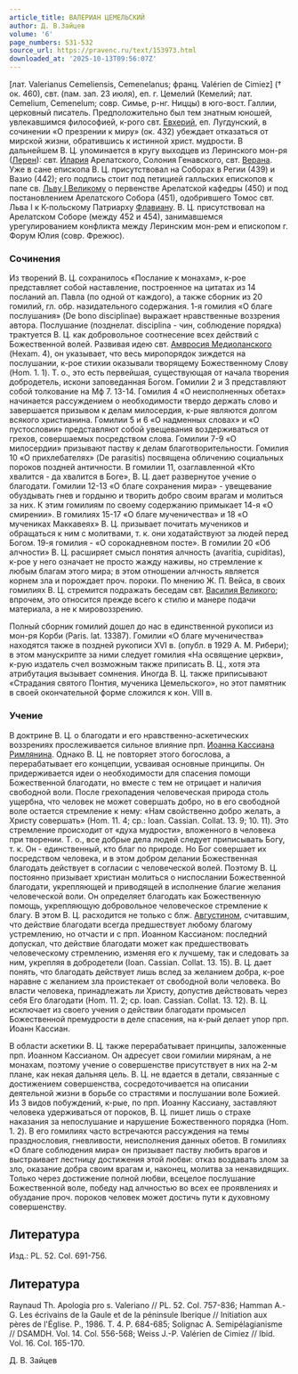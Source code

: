 ```yaml
---
article_title: ВАЛЕРИАН ЦЕМЕЛЬСКИЙ
author: Д. В.Зайцев
volume: '6'
page_numbers: 531-532
source_url: https://pravenc.ru/text/153973.html
downloaded_at: '2025-10-13T09:56:07Z'
---
```


[лат. Valerianus Cemeliensis, Cemenelanus; франц. Valérien de Cimiez] († ок. 460), свт. (пам. зап. 23 июля), еп. г. Цемелий (Кемелий; лат. Cemelium, Cemenelum; совр. Симье, р-нг. Ниццы) в юго-вост. Галлии, церковный писатель. Предположительно был тем знатным юношей, увлекавшимся философией, к-рого свт. [Евхерий](https://pravenc.ru/text/Евхерий.html), еп. Лугдунский, в сочинении «О презрении к миру» (ок. 432) убеждает отказаться от мирской жизни, обратившись к истинной христ. мудрости. В дальнейшем В. Ц. упоминается в кругу выходцев из Леринского мон-ря ([Лерен](https://pravenc.ru/text/Лерен.html)): свт. [Илария](https://pravenc.ru/text/Илария.html) Арелатского, Солония Генавского, свт. [Верана](https://pravenc.ru/text/Верана.html). Уже в сане епископа В. Ц. присутствовал на Соборах в Регии (439) и Вазио (442); его подпись стоит под петицией галльских епископов к папе св. [Льву I Великому](<https://pravenc.ru/text/Лев I Великий.html>) о первенстве Арелатской кафедры (450) и под постановлением Арелатского Собора (451), одобрившего Томос свт. Льва I к К-польскому Патриарху [Флавиану](https://pravenc.ru/text/Флавиану.html). В. Ц. присутствовал на Арелатском Соборе (между 452 и 454), занимавшемся урегулированием конфликта между Леринским мон-рем и епископом г. Форум Юлия (совр. Фрежюс).

### Сочинения

Из творений В. Ц. сохранилось «Послание к монахам», к-рое представляет собой наставление, построенное на цитатах из 14 посланий ап. Павла (по одной от каждого), а также сборник из 20 гомилий, гл. обр. назидательного содержания. 1-я гомилия «О благе послушания» (De bono disciplinae) выражает нравственные воззрения автора. Послушание (позднелат. disciplina - чин, соблюдение порядка) трактуется В. Ц. как добровольное соотнесение всех действий с Божественной волей. Развивая идею свт. [Амвросия Медиоланского](https://pravenc.ru/text/АМВРОСИЙ.html) (Hexam. 4), он указывает, что весь миропорядок зиждется на послушании, к-рое стихии оказывали творящему Божественному Слову (Hom. 1. 1). Т. о., это есть первейшая, существующая от начала творения добродетель, искони заповеданная Богом. Гомилии 2 и 3 представляют собой толкование на Мф 7. 13-14. Гомилия 4 «О неисполненных обетах» начинается рассуждением о необходимости твердо держать слово и завершается призывом к делам милосердия, к-рые являются долгом всякого христианина. Гомилии 5 и 6 «О надменных словах» и «О пустословии» представляют собой увещевания воздерживаться от грехов, совершаемых посредством слова. Гомилии 7-9 «О милосердии» призывают паству к делам благотворительности. Гомилия 10 «О прихлебателях» (De parasitis) посвящена обличению социальных пороков поздней античности. В гомилии 11, озаглавленной «Кто хвалится - да хвалится в Боге», В. Ц. дает развернутое учение о благодати. Гомилии 12-13 «О благе сохранения мира» - увещевание обуздывать гнев и гордыню и творить добро своим врагам и молиться за них. К этим гомилиям по своему содержанию примыкает 14-я «О смирении». В гомилиях 15-17 «О благе мученичества» и 18 «О мучениках Маккавеях» В. Ц. призывает почитать мучеников и обращаться к ним с молитвами, т. к. они ходатайствуют за людей перед Богом. 19-я гомилия - «О сорокадневном посте». В гомилии 20 «Об алчности» В. Ц. расширяет смысл понятия алчность (avaritia, cupiditas), к-рое у него означает не просто жажду наживы, но стремление к любым благам этого мира; в этом отношении алчность является корнем зла и порождает проч. пороки. По мнению Ж. П. Вейса, в своих гомилиях В. Ц. стремится подражать беседам свт. [Василия Великого](<https://pravenc.ru/text/ВАСИЛИЙ ВЕЛИКИЙ.html>); впрочем, это относится прежде всего к стилю и манере подачи материала, а не к мировоззрению.

Полный сборник гомилий дошел до нас в единственной рукописи из мон-ря Корби (Paris. lat. 13387). Гомилии «О благе мученичества» находятся также в поздней рукописи XVI в. (опубл. в 1929 А. М. Рибери); в этом манускрипте за ними следует гомилия «На освящение церкви», к-рую издатель счел возможным также приписать В. Ц., хотя эта атрибутация вызывает сомнения. Иногда В. Ц. также приписывают «Страдания святого Понтия, мученика Цемельского», но этот памятник в своей окончательной форме сложился к кон. VIII в.

### Учение

В доктрине В. Ц. о благодати и его нравственно-аскетических воззрениях прослеживается сильное влияние прп. [Иоанна Кассиана Римлянина](<https://pravenc.ru/text/Иоанн Кассиан Римлянин.html>). Однако В. Ц. не повторяет этого богослова, а перерабатывает его концепции, усваивая основные принципы. Он придерживается идеи о необходимости для спасения помощи Божественной благодати, но вместе с тем не отрицает и наличия свободной воли. После грехопадения человеческая природа столь ущербна, что человек не может совершать добро, но в его свободной воле остается стремление к нему: «Нам свойственно добро желать, а Христу совершать» (Hom. 11. 4; ср.: Ioan. Cassian. Collat. 13. 9; 10. 11). Это стремление происходит от «духа мудрости», вложенного в человека при творении. Т. о., все добрые дела людей следует приписывать Богу, т. к. Он - единственный, кто благ по природе. Но Бог совершает их посредством человека, и в этом добром делании Божественная благодать действует в согласии с человеческой волей. Поэтому В. Ц. постоянно призывает христиан молиться о ниспослании Божественной благодати, укрепляющей и приводящей в исполнение благие желания человеческой воли. Он определяет благодать как Божественную помощь, укрепляющую добровольное человеческое стремление к благу. В этом В. Ц. расходится не только с блж. [Августином](https://pravenc.ru/text/Августин.html), считавшим, что действие благодати всегда предшествует любому благому устремлению, но отчасти и с прп. Иоанном Кассианом: последний допускал, что действие благодати может как предшествовать человеческому стремлению, изменяя его к лучшему, так и следовать за ним, укрепляя в добродетели (Ioan. Cassian. Collat. 13. 15). В. Ц. дает понять, что благодать действует лишь вслед за желанием добра, к-рое наравне с желанием зла проистекает от свободной воли человека. Во власти человека, принадлежать ли Христу, допустив действовать через себя Его благодати (Hom. 11. 2; ср. Ioan. Cassian. Collat. 13. 12). В. Ц. исключает из своего учения о действии благодати промысел Божественной премудрости в деле спасения, на к-рый делает упор прп. Иоанн Кассиан.

В области аскетики В. Ц. также перерабатывает принципы, заложенные прп. Иоанном Кассианом. Он адресует свои гомилии мирянам, а не монахам, поэтому учение о совершенстве присутствует в них на 2-м плане, как некая дальняя цель. В. Ц. не вдается в детали, связанные с достижением совершенства, сосредоточивается на описании деятельной жизни в борьбе со страстями и послушании воле Божией. Из 3 видов побуждений, к-рые, по прп. Иоанну Кассиану, заставляют человека удерживаться от пороков, В. Ц. пишет лишь о страхе наказания за непослушание и нарушение Божественного порядка (Hom. 1. 2). В его гомилиях часто встречаются рассуждения на темы празднословия, гневливости, неисполнения данных обетов. В гомилиях «О благе соблюдения мира» он призывает паству любить врагов и выстраивает лестницу достижения этой любви: отказ воздавать злом за зло, оказание добра своим врагам и, наконец, молитва за ненавидящих. Только через достижение полной любви, всецелое послушание Божественной воле, победу над алчностью во всех ее проявлениях и обуздание проч. пороков человек может достичь пути к духовному совершенству.

## Литература

Изд.: PL. 52. Col. 691-756.

## Литература

Raynaud Th. Apologia pro s. Valeriano // PL. 52. Col. 757-836; Hamman A.-G. Les écrivains de la Gaule et de la péninsule Iberique // Initiation aux pères de l'Église. P., 1986. T. 4. P. 684-685; Solignac A. Semipélagianisme // DSAMDH. Vol. 14. Col. 556-568; Weiss J.-P. Valérien de Cimiez // Ibid. Vol. 16. Col. 165-170.

Д. В.  Зайцев
